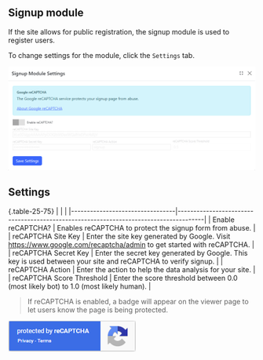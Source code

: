 ## Signup module
If the site allows for public registration, the signup module is used to register users. 

To change settings for the module, click the `Settings` tab.

![Settings](Signup-settings.png)

## Settings

{.table-25-75}
|                                 |                                                                                      |
|---------------------------------|--------------------------------------------------------------------------------------|
| Enable reCAPTCHA?               | Enables reCAPTCHA to protect the signup form from abuse.                             |
| reCAPTCHA Site Key              | Enter the site key generated by Google. Visit https://www.google.com/recaptcha/admin to get started with reCAPTCHA. |
| reCAPTCHA Secret Key            | Enter the secret key generated by Google. This key is used between your site and reCAPTCHA to verify signup. |
| reCAPTCHA Action                | Enter the action to help the data analysis for your site.                            |
| reCAPTCHA Score Threshold       | Enter the score threshold between 0.0 (most likely bot) to 1.0 (most likely human).  |

> If reCAPTCHA is enabled, a badge will appear on the viewer page to let users know the page is being protected.

![reCAPTCHA Badge](reCAPTCHA-badge.png)
